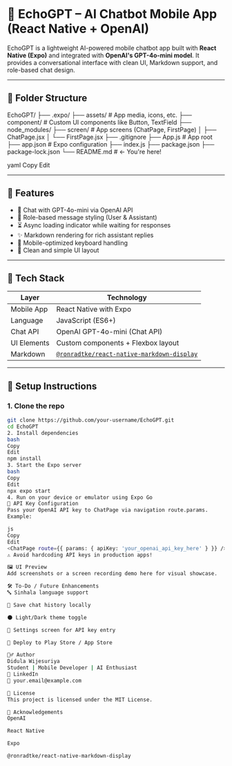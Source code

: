 # 🤖 EchoGPT – AI Chatbot Mobile App (React Native + OpenAI)

EchoGPT is a lightweight AI-powered mobile chatbot app built with **React Native (Expo)** and integrated with **OpenAI's GPT-4o-mini model**. It provides a conversational interface with clean UI, Markdown support, and role-based chat design.

---

## 📁 Folder Structure

EchoGPT/
├── .expo/
├── assets/ # App media, icons, etc.
├── component/ # Custom UI components like Button, TextField
├── node_modules/
├── screen/ # App screens (ChatPage, FirstPage)
│ ├── ChatPage.jsx
│ └── FirstPage.jsx
├── .gitignore
├── App.js # App root
├── app.json # Expo configuration
├── index.js
├── package.json
├── package-lock.json
└── README.md # ← You're here!

yaml
Copy
Edit

---

## 🚀 Features

- 💬 Chat with GPT-4o-mini via OpenAI API
- 👤 Role-based message styling (User & Assistant)
- ⏳ Async loading indicator while waiting for responses
- ✨ Markdown rendering for rich assistant replies
- 📱 Mobile-optimized keyboard handling
- 🧼 Clean and simple UI layout

---

## 🧠 Tech Stack

| Layer        | Technology                         |
| ------------ | ----------------------------------- |
| Mobile App   | React Native with Expo              |
| Language     | JavaScript (ES6+)                   |
| Chat API     | OpenAI GPT-4o-mini (Chat API)       |
| UI Elements  | Custom components + Flexbox layout  |
| Markdown     | [`@ronradtke/react-native-markdown-display`](https://www.npmjs.com/package/@ronradtke/react-native-markdown-display) |

---

## 📲 Setup Instructions

### 1. Clone the repo

```bash
git clone https://github.com/your-username/EchoGPT.git
cd EchoGPT
2. Install dependencies
bash
Copy
Edit
npm install
3. Start the Expo server
bash
Copy
Edit
npx expo start
4. Run on your device or emulator using Expo Go
🔐 API Key Configuration
Pass your OpenAI API key to ChatPage via navigation route.params.
Example:

js
Copy
Edit
<ChatPage route={{ params: { apiKey: 'your_openai_api_key_here' } }} />
⚠️ Avoid hardcoding API keys in production apps!

🖼 UI Preview
Add screenshots or a screen recording demo here for visual showcase.

🛠️ To-Do / Future Enhancements
🔤 Sinhala language support

💾 Save chat history locally

🌑 Light/Dark theme toggle

📍 Settings screen for API key entry

📱 Deploy to Play Store / App Store

🙋‍♂️ Author
Didula Wijesuriya
Student | Mobile Developer | AI Enthusiast
🔗 LinkedIn
📧 your.email@example.com

📄 License
This project is licensed under the MIT License.

🙏 Acknowledgements
OpenAI

React Native

Expo

@ronradtke/react-native-markdown-display
